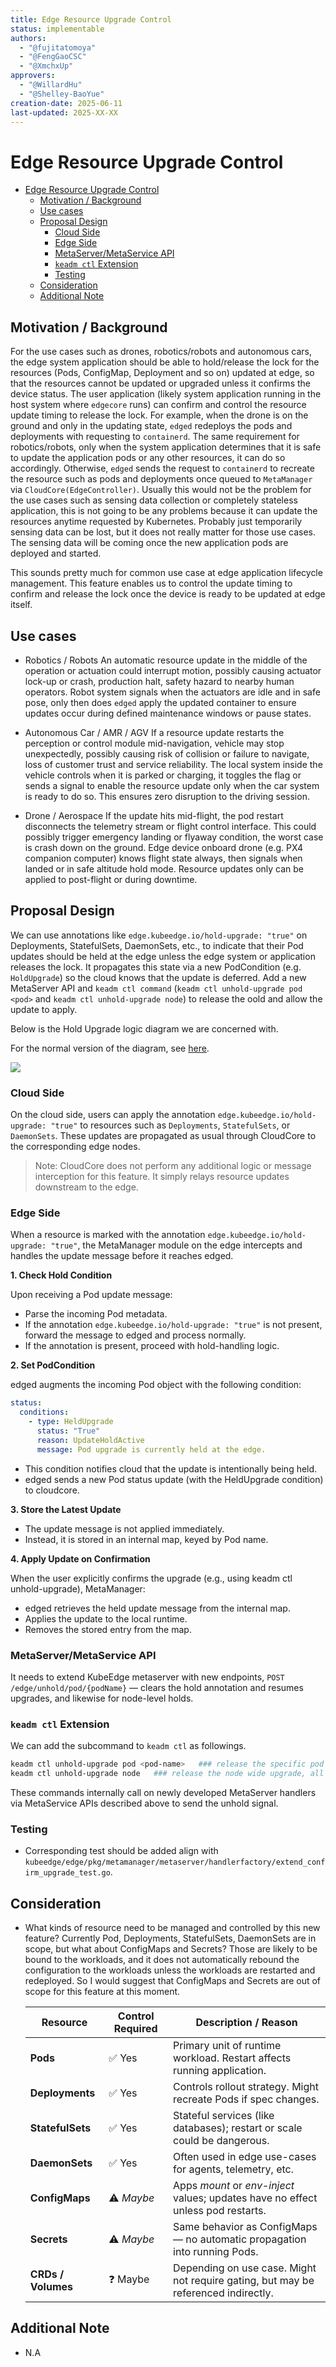 ```yaml
---
title: Edge Resource Upgrade Control
status: implementable
authors:
  - "@fujitatomoya"
  - "@FengGaoCSC"
  - "@XmchxUp"
approvers:
  - "@WillardHu"
  - "@Shelley-BaoYue"
creation-date: 2025-06-11
last-updated: 2025-XX-XX
---
```


# Edge Resource Upgrade Control

- [Edge Resource Upgrade Control](#edge-resource-upgrade-control)
  - [Motivation / Background](#motivation--background)
  - [Use cases](#use-cases)
  - [Proposal Design](#proposal-design)
    - [Cloud Side](#cloud-side)
    - [Edge Side](#edge-side)
    - [MetaServer/MetaService API](#metaservermetaservice-api)
    - [`keadm ctl` Extension](#keadm-ctl-extension)
    - [Testing](#testing)
  - [Consideration](#consideration)
  - [Additional Note](#additional-note)

## Motivation / Background

For the use cases such as drones, robotics/robots and autonomous cars, the edge system application should be able to hold/release the lock for the resources (Pods, ConfigMap, Deployment and so on) updated at edge, so that the resources cannot be updated or upgraded unless it confirms the device status.
The user application (likely system application running in the host system where `edgecore` runs) can confirm and control the resource update timing to release the lock.
For example, when the drone is on the ground and only in the updating state, `edged` redeploys the pods and deployments with requesting to `containerd`.
The same requirement for robotics/robots, only when the system application determines that it is safe to update the application pods or any other resources, it can do so accordingly.
Otherwise, `edged` sends the request to `containerd` to recreate the resource such as pods and deployments once queued to `MetaManager` via `CloudCore(EdgeController)`.
Usually this would not be the problem for the use cases such as sensing data collection or completely stateless application, this is not going to be any problems because it can update the resources anytime requested by Kubernetes.
Probably just temporarily sensing data can be lost, but it does not really matter for those use cases.
The sensing data will be coming once the new application pods are deployed and started.

This sounds pretty much for common use case at edge application lifecycle management.
This feature enables us to control the update timing to confirm and release the lock once the device is ready to be updated at edge itself.

## Use cases

- Robotics / Robots
  An automatic resource update in the middle of the operation or actuation could interrupt motion, possibly causing actuator lock-up or crash, production halt, safety hazard to nearby human operators.
  Robot system signals when the actuators are idle and in safe pose, only then does `edged` apply the updated container to ensure updates occur during defined maintenance windows or pause states.

- Autonomous Car / AMR / AGV
  If a resource update restarts the perception or control module mid-navigation, vehicle may stop unexpectedly, possibly causing risk of collision or failure to navigate, loss of customer trust and service reliability.
  The local system inside the vehicle controls when it is parked or charging, it toggles the flag or sends a signal to enable the resource update only when the car system is ready to do so.
  This ensures zero disruption to the driving session.

- Drone / Aerospace
  If the update hits mid-flight, the pod restart disconnects the telemetry stream or flight control interface.
  This could possibly trigger emergency landing or flyaway condition, the worst case is crash down on the ground.
  Edge device onboard drone (e.g. PX4 companion computer) knows flight state always, then signals when landed or in safe altitude hold mode.
  Resource updates only can be applied to post-flight or during downtime.

## Proposal Design

We can use annotations like `edge.kubeedge.io/hold-upgrade: "true"` on Deployments, StatefulSets, DaemonSets, etc., to indicate that their Pod updates should be held at the edge unless the edge system or application releases the lock.
It propagates this state via a new PodCondition (e.g. `HoldUpgrade`) so the cloud knows that the update is deferred.
Add a new MetaServer API and `keadm ctl command` (`keadm ctl unhold-upgrade pod <pod>` and `keadm ctl unhold-upgrade node`) to release the oold and allow the update to apply.

Below is the Hold Upgrade logic diagram we are concerned with. 

For the normal version of the diagram, see [here](https://kubeedge.io/assets/images/meta-update-816c9e626d823c7cb36eaeda971be81e.png).

![](../../images/edge-resource-upgrade-control/1.png)

### Cloud Side

On the cloud side, users can apply the annotation `edge.kubeedge.io/hold-upgrade: "true"` to resources such as `Deployments`, `StatefulSets`, or `DaemonSets`. These updates are propagated as usual through CloudCore to the corresponding edge nodes.

> Note: CloudCore does not perform any additional logic or message interception for this feature. It simply relays resource updates downstream to the edge.

### Edge Side

When a resource is marked with the annotation `edge.kubeedge.io/hold-upgrade: "true"`, the MetaManager module on the edge intercepts and handles the update message before it reaches edged.

**1. Check Hold Condition**

Upon receiving a Pod update message:

- Parse the incoming Pod metadata.
- If the annotation `edge.kubeedge.io/hold-upgrade: "true"` is not present, forward the message to edged and process normally.
- If the annotation is present, proceed with hold-handling logic.

**2. Set PodCondition**

edged augments the incoming Pod object with the following condition:

```yaml
status:
  conditions:
    - type: HeldUpgrade
      status: "True"
      reason: UpdateHoldActive
      message: Pod upgrade is currently held at the edge.
```

- This condition notifies cloud that the update is intentionally being held.
- edged sends a new Pod status update (with the HeldUpgrade condition) to cloudcore.

**3. Store the Latest Update**

- The update message is not applied immediately.
- Instead, it is stored in an internal map, keyed by Pod name.

**4. Apply Update on Confirmation**

When the user explicitly confirms the upgrade (e.g., using keadm ctl unhold-upgrade), MetaManager:

- edged retrieves the held update message from the internal map.
- Applies the update to the local runtime.
- Removes the stored entry from the map.

### MetaServer/MetaService API

It needs to extend KubeEdge metaserver with new endpoints, `POST /edge/unhold/pod/{podName}` — clears the hold annotation and resumes upgrades, and likewise for node-level holds.

### `keadm ctl` Extension

We can add the subcommand to `keadm ctl` as followings.

```bash
keadm ctl unhold-upgrade pod <pod-name>   ### release the specific pod upgrade only
keadm ctl unhold-upgrade node   ### release the node wide upgrade, all help-upgrade pods are restarted
```

These commands internally call on newly developed MetaServer handlers via MetaService APIs described above to send the unhold signal.

### Testing

- Corresponding test should be added align with `kubeedge/edge/pkg/metamanager/metaserver/handlerfactory/extend_confirm_upgrade_test.go`.

## Consideration

- What kinds of resource need to be managed and controlled by this new feature?
  Currently Pod, Deployments, StatefulSets, DaemonSets are in scope, but what about ConfigMaps and Secrets?
  Those are likely to be bound to the workloads, and it does not automatically rebound the configuration to the workloads unless the workloads are restarted and redeployed.
  So I would suggest that ConfigMaps and Secrets are out of scope for this feature at this moment.

  | Resource           | Control Required | Description / Reason                                                               |
  | ------------------ | ---------------- | ---------------------------------------------------------------------------------- |
  | **Pods**           | ✅ Yes            | Primary unit of runtime workload. Restart affects running application.             |
  | **Deployments**    | ✅ Yes            | Controls rollout strategy. Might recreate Pods if spec changes.                    |
  | **StatefulSets**   | ✅ Yes            | Stateful services (like databases); restart or scale could be dangerous.           |
  | **DaemonSets**     | ✅ Yes            | Often used in edge use-cases for agents, telemetry, etc.                           |
  | **ConfigMaps**     | ⚠️ *Maybe*        | Apps *mount* or *env-inject* values; updates have no effect unless pod restarts.   |
  | **Secrets**        | ⚠️ *Maybe*        | Same behavior as ConfigMaps — no automatic propagation into running Pods.          |
  | **CRDs / Volumes** | ❓ Maybe          | Depending on use case. Might not require gating, but may be referenced indirectly. |

## Additional Note

- N.A
